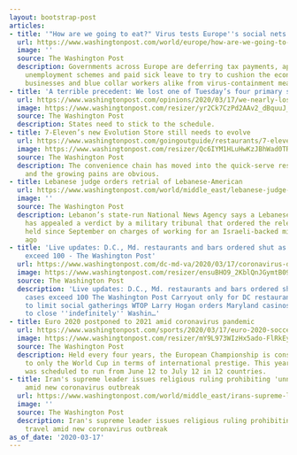 ```yaml
---
layout: bootstrap-post
articles:
- title: '"How are we going to eat?" Virus tests Europe''s social nets'
  url: https://www.washingtonpost.com/world/europe/how-are-we-going-to-eat-virus-tests-europes-social-nets/2020/03/17/c1f19c8a-6853-11ea-b199-3a9799c54512_story.html
  image: ''
  source: The Washington Post
  description: Governments across Europe are deferring tax payments, approving short-term
    unemployment schemes and paid sick leave to try to cushion the economic blow to
    businesses and blue collar workers alike from virus-containment measures
- title: 'A terrible precedent: We lost one of Tuesday’s four primary states'
  url: https://www.washingtonpost.com/opinions/2020/03/17/we-nearly-lost-one-todays-four-primary-states/
  image: https://www.washingtonpost.com/resizer/yr2Ck7CzPd2AAv2_dBquuJ_5J-E=/1440x0/smart/arc-anglerfish-washpost-prod-washpost.s3.amazonaws.com/public/SL2GWNTGJUI6VCUOLRJTNMZHMA.jpg
  source: The Washington Post
  description: States need to stick to the schedule.
- title: 7-Eleven’s new Evolution Store still needs to evolve
  url: https://www.washingtonpost.com/goingoutguide/restaurants/7-elevens-new-evolution-store-still-needs-to-evolve/2020/03/16/a81d2730-6640-11ea-acca-80c22bbee96f_story.html
  image: https://www.washingtonpost.com/resizer/Qc6IYM1HLuHwKzJBhWad0TRCOTs=/1440x0/smart/arc-anglerfish-washpost-prod-washpost.s3.amazonaws.com/public/WB6RYEDHEUI6VMMZHKLZTRKFCI.jpg
  source: The Washington Post
  description: The convenience chain has moved into the quick-serve restaurant game,
    and the growing pains are obvious.
- title: Lebanese judge orders retrial of Lebanese-American
  url: https://www.washingtonpost.com/world/middle_east/lebanese-judge-orders-retrial-of-lebanese-american/2020/03/17/3efe46f4-6851-11ea-b199-3a9799c54512_story.html
  image: ''
  source: The Washington Post
  description: Lebanon’s state-run National News Agency says a Lebanese military judge
    has appealed a verdict by a military tribunal that ordered the release of a Lebanese-American
    held since September on charges of working for an Israeli-backed militia two decades
    ago
- title: 'Live updates: D.C., Md. restaurants and bars ordered shut as region’s cases
    exceed 100 - The Washington Post'
  url: https://www.washingtonpost.com/dc-md-va/2020/03/17/coronavirus-dc-maryland-virginia-updates/
  image: https://www.washingtonpost.com/resizer/ensuBHO9_2KblQnJGymtB09ZdB0=/1440x0/smart/d1i4t8bqe7zgj6.cloudfront.net/03-17-2020/t_5c408f3dd68e44c4a00721b124a519c0_name_Screen_Shot_2020_03_16_at_10_49_46_PM.png
  source: The Washington Post
  description: 'Live updates: D.C., Md. restaurants and bars ordered shut as region’s
    cases exceed 100 The Washington Post Carryout only for DC restaurants; US told
    to limit social gatherings WTOP Larry Hogan orders Maryland casinos, racetracks
    to close ''indefinitely'' Washin…'
- title: Euro 2020 postponed to 2021 amid coronavirus pandemic
  url: https://www.washingtonpost.com/sports/2020/03/17/euro-2020-soccer-postponed-coronavirus/
  image: https://www.washingtonpost.com/resizer/mY9L973WIzHx5ado-FlRkEyZvSQ=/1440x0/smart/arc-anglerfish-washpost-prod-washpost.s3.amazonaws.com/public/2ETZHEDIHYI6VMMZHKLZTRKFCI.jpg
  source: The Washington Post
  description: Held every four years, the European Championship is considered second
    to only the World Cup in terms of international prestige. This year’s tournament
    was scheduled to run from June 12 to July 12 in 12 countries.
- title: Iran's supreme leader issues religious ruling prohibiting 'unnecessary' travel
    amid new coronavirus outbreak
  url: https://www.washingtonpost.com/world/middle_east/irans-supreme-leader-issues-religious-ruling-prohibiting-unnecessary-travel-amid-new-coronavirus-outbreak/2020/03/17/a27567dc-684a-11ea-b199-3a9799c54512_story.html
  image: ''
  source: The Washington Post
  description: Iran's supreme leader issues religious ruling prohibiting 'unnecessary'
    travel amid new coronavirus outbreak
as_of_date: '2020-03-17'
---
```


